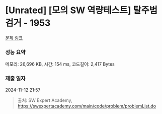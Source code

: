 # [Unrated] [모의 SW 역량테스트] 탈주범 검거 - 1953 

[문제 링크](https://swexpertacademy.com/main/code/problem/problemDetail.do?contestProbId=AV5PpLlKAQ4DFAUq) 

### 성능 요약

메모리: 26,696 KB, 시간: 154 ms, 코드길이: 2,417 Bytes

### 제출 일자

2024-11-12 21:57



> 출처: SW Expert Academy, https://swexpertacademy.com/main/code/problem/problemList.do
